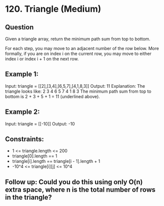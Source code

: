 # 120. Triangle (Medium)

## Question

Given a triangle array, return the minimum path sum from top to bottom.

For each step, you may move to an adjacent number of the row below. More formally, if you are on index i on the current row, you may move to either index i or index i + 1 on the next row.

 

## Example 1:
Input: triangle = [[2],[3,4],[6,5,7],[4,1,8,3]]
Output: 11
Explanation: The triangle looks like:
   2
  3 4
 6 5 7
4 1 8 3
The minimum path sum from top to bottom is 2 + 3 + 5 + 1 = 11 (underlined above).

## Example 2:
Input: triangle = [[-10]]
Output: -10
 

## Constraints:
- 1 <= triangle.length <= 200
- triangle[0].length == 1
- triangle[i].length == triangle[i - 1].length + 1
- -10^4 <= triangle[i][j] <= 10^4
 

## Follow up: Could you do this using only O(n) extra space, where n is the total number of rows in the triangle?